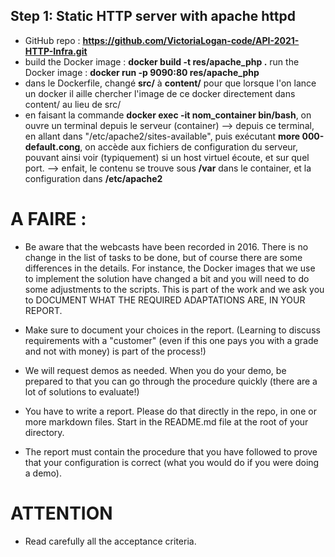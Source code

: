 ## Step 1: Static HTTP server with apache httpd

* GitHub repo : **https://github.com/VictoriaLogan-code/API-2021-HTTP-Infra.git**
* build the Docker image : **docker build -t res/apache_php .**
   run the Docker image   : **docker run -p 9090:80 res/apache_php**
* dans le Dockerfile, changé **src/** à **content/** pour que lorsque l'on lance un docker il aille chercher l'image de ce docker directement dans content/ au lieu de src/
* en faisant la commande **docker exec -it nom_container bin/bash**, on ouvre un terminal depuis le serveur (container)
--> depuis ce terminal, en allant dans "/etc/apache2/sites-available", puis exécutant **more 000-default.cong**, on accède aux fichiers de configuration du serveur, pouvant ainsi voir (typiquement) si un host virtuel écoute, et sur quel port. 
--> enfait, le contenu se trouve sous **/var** dans le container, et la configuration dans **/etc/apache2**





# A FAIRE : 

- Be aware that the webcasts have been recorded in 2016. There is no change in the list of tasks to be done, but of course there are some differences in the details. For instance, the Docker images that we use to implement the solution have changed a bit and you will need to do some adjustments to the scripts. This is part of the work and we ask you to DOCUMENT WHAT THE REQUIRED ADAPTATIONS ARE, IN YOUR REPORT.

- Make sure to document your choices in the report. (Learning to discuss requirements with a "customer" (even if this one pays you with a grade and not with money) is part of the process!)

- We will request demos as needed. When you do your demo, be prepared to that you can go through the procedure quickly (there are a lot of solutions to evaluate!)

- You have to write a report. Please do that directly in the repo, in one or more markdown files. Start in the README.md file at the root of your directory.

- The report must contain the procedure that you have followed to prove that your configuration is correct (what you would do if you were doing a demo).

# ATTENTION 

- Read carefully all the acceptance criteria.


